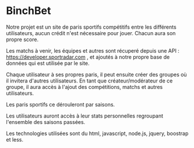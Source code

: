 # BinchBet

Notre projet est un site de paris sportifs compétitifs entre les différents utilisateurs, aucun crédit n'est nécessaire pour jouer.
Chacun aura son propre score.

Les matchs à venir, les équipes et autres sont récuperé depuis une API : https://developer.sportradar.com ,
et ajoutés à notre propre base de données qui est utilisée par le site.

Chaque utilisateur à ses propres paris, il peut ensuite créer des groupes où il invitera d'autres utilisateurs. 
En tant que créateur/modérateur de ce groupe, il aura accès à l'ajout des compétitions, matchs et autres utilisateurs.

Les paris sportifs ce dérouleront par saisons.

Les utilisateurs auront accès à leur stats personnelles regroupant l'ensemble des saisons passées.

Les technologies utilisées sont du html, javascript, node.js, jquery, boostrap et less.
